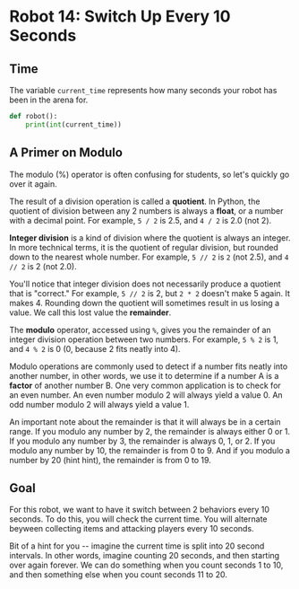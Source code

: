 # Robot 14: Switch Up Every 10 Seconds

## Time

The variable `current_time` represents how many seconds your robot has been in the arena for.

```python
def robot():
    print(int(current_time))
```

## A Primer on Modulo

The modulo (%) operator is often confusing for students, so let's quickly go over it again.

The result of a division operation is called a **quotient**. In Python, the quotient of division between any 2 numbers is always a **float**, or a number with a decimal point. For example, `5 / 2` is 2.5, and `4 / 2` is 2.0 (not 2).

**Integer division** is a kind of division where the quotient is always an integer. In more technical terms, it is the quotient of regular division, but rounded down to the nearest whole number. For example, `5 // 2` is `2` (not 2.5), and `4 // 2` is 2 (not 2.0).

You'll notice that integer division does not necessarily produce a quotient that is "correct." For example, `5 // 2` is 2, but `2 * 2` doesn't make 5 again. It makes 4. Rounding down the quotient will sometimes result in us losing a value. We call this lost value the **remainder**.

The **modulo** operator, accessed using `%`, gives you the remainder of an integer division operation between two numbers. For example, `5 % 2` is 1, and `4 % 2` is 0 (0, because 2 fits neatly into 4).

Modulo operations are commonly used to detect if a number fits neatly into another number, in other words, we use it to determine if a number A is a **factor** of another number B. One very common application is to check for an even number. An even number modulo 2 will always yield a value 0. An odd number modulo 2 will always yield a value 1.

An important note about the remainder is that it will always be in a certain range. If you modulo any number by 2, the remainder is always either 0 or 1. If you modulo any number by 3, the remainder is always 0, 1, or 2. If you modulo any number by 10, the remainder is from 0 to 9. And if you modulo a number by 20 (hint hint), the remainder is from 0 to 19.

## Goal

For this robot, we want to have it switch between 2 behaviors every 10 seconds. To do this, you will check the current time. You will alternate beyween collecting items and attacking players every 10 seconds.

Bit of a hint for you -- imagine the current time is split into 20 second intervals. In other words, imagine counting 20 seconds, and then starting over again forever. We can do something when you count seconds 1 to 10, and then something else when you count seconds 11 to 20.
